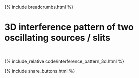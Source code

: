 {% include breadcrumbs.html %}

# 3D interference pattern of two oscillating sources / slits
<div class="header_line"><br/></div>

{% include_relative code/interference_pattern_3d.html %}

<p style="clear: both;"></p>

{% include share_buttons.html %}